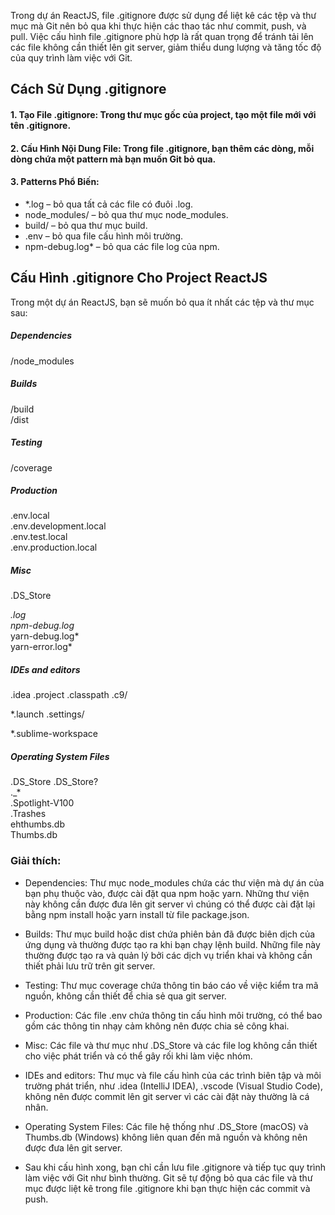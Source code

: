 Trong dự án ReactJS, file .gitignore được sử dụng để liệt kê các tệp và thư mục mà Git nên bỏ qua khi thực hiện các thao tác như commit, push, và pull. Việc cấu hình file .gitignore phù hợp là rất quan trọng để tránh tải lên các file không cần thiết lên git server, giảm thiểu dung lượng và tăng tốc độ của quy trình làm việc với Git.

## Cách Sử Dụng .gitignore
#### 1. Tạo File .gitignore: Trong thư mục gốc của project, tạo một file mới với tên .gitignore.

#### 2. Cấu Hình Nội Dung File: Trong file .gitignore, bạn thêm các dòng, mỗi dòng chứa một pattern mà bạn muốn Git bỏ qua.

#### 3. Patterns Phổ Biến:

- *.log – bỏ qua tất cả các file có đuôi .log.
- node_modules/ – bỏ qua thư mục node_modules.
- build/ – bỏ qua thư mục build.
- .env – bỏ qua file cấu hình môi trường.
- npm-debug.log* – bỏ qua các file log của npm.
## Cấu Hình .gitignore Cho Project ReactJS
Trong một dự án ReactJS, bạn sẽ muốn bỏ qua ít nhất các tệp và thư mục sau:

##### Dependencies
/node_modules

##### Builds
/build </br>
/dist

##### Testing
/coverage

##### Production
.env.local</br>
.env.development.local</br>
.env.test.local</br>
.env.production.local

##### Misc
.DS_Store</br>

*.log</br>
npm-debug.log*</br>
yarn-debug.log*</br>
yarn-error.log*

##### IDEs and editors
.idea
.project
.classpath
.c9/

*.launch
.settings/

*.sublime-workspace

##### Operating System Files
.DS_Store
.DS_Store?</br>
._*</br>
.Spotlight-V100</br>
.Trashes</br>
ehthumbs.db</br>
Thumbs.db
### Giải thích:

- Dependencies: Thư mục node_modules chứa các thư viện mà dự án của bạn phụ thuộc vào, được cài đặt qua npm hoặc yarn. Những thư viện này không cần được đưa lên git server vì chúng có thể được cài đặt lại bằng npm install hoặc yarn install từ file package.json.

- Builds: Thư mục build hoặc dist chứa phiên bản đã được biên dịch của ứng dụng và thường được tạo ra khi bạn chạy lệnh build. Những file này thường được tạo ra và quản lý bởi các dịch vụ triển khai và không cần thiết phải lưu trữ trên git server.

- Testing: Thư mục coverage chứa thông tin báo cáo về việc kiểm tra mã nguồn, không cần thiết để chia sẻ qua git server.

- Production: Các file .env chứa thông tin cấu hình môi trường, có thể bao gồm các thông tin nhạy cảm không nên được chia sẻ công khai.

- Misc: Các file và thư mục như .DS_Store và các file log không cần thiết cho việc phát triển và có thể gây rối khi làm việc nhóm.

- IDEs and editors: Thư mục và file cấu hình của các trình biên tập và môi trường phát triển, như .idea (IntelliJ IDEA), .vscode (Visual Studio Code), không nên được commit lên git server vì các cài đặt này thường là cá nhân.

- Operating System Files: Các file hệ thống như .DS_Store (macOS) và Thumbs.db (Windows) không liên quan đến mã nguồn và không nên được đưa lên git server.

- Sau khi cấu hình xong, bạn chỉ cần lưu file .gitignore và tiếp tục quy trình làm việc với Git như bình thường. Git sẽ tự động bỏ qua các file và thư mục được liệt kê trong file .gitignore khi bạn thực hiện các commit và push.